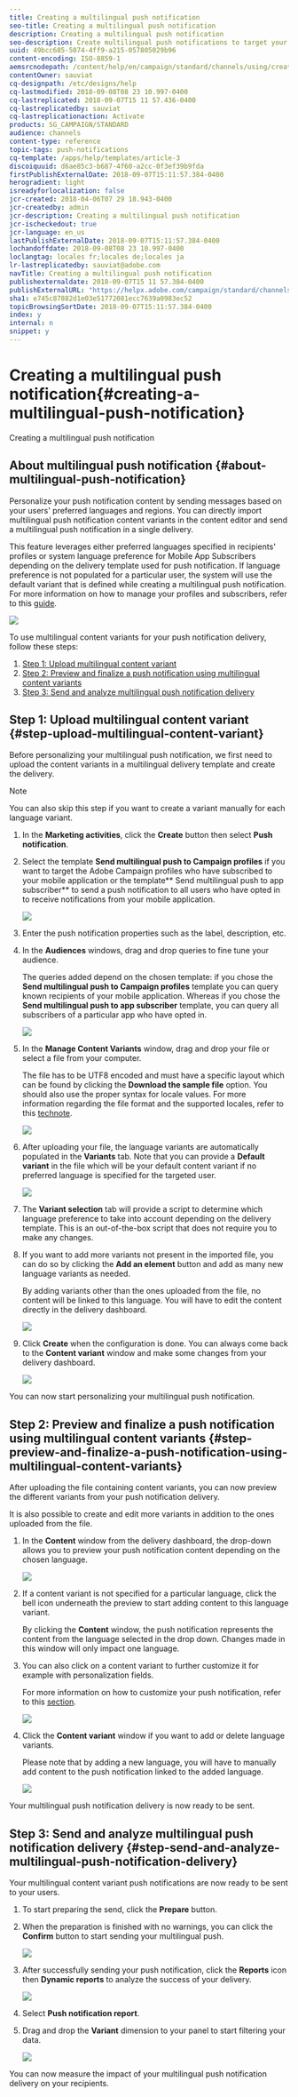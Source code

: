 ```yaml
---
title: Creating a multilingual push notification
seo-title: Creating a multilingual push notification
description: Creating a multilingual push notification
seo-description: Create multilingual push notifications to target your users in their preferred languages and regions.
uuid: 49bcc685-5074-4ff9-a215-057805029b96
content-encoding: ISO-8859-1
aemsrcnodepath: /content/help/en/campaign/standard/channels/using/creating-a-multilingual-push-notification
contentOwner: sauviat
cq-designpath: /etc/designs/help
cq-lastmodified: 2018-09-08T08 23 10.997-0400
cq-lastreplicated: 2018-09-07T15 11 57.436-0400
cq-lastreplicatedby: sauviat
cq-lastreplicationaction: Activate
products: SG_CAMPAIGN/STANDARD
audience: channels
content-type: reference
topic-tags: push-notifications
cq-template: /apps/help/templates/article-3
discoiquuid: d6ae85c3-b687-4f60-a2cc-0f3ef39b9fda
firstPublishExternalDate: 2018-09-07T15:11:57.384-0400
herogradient: light
isreadyforlocalization: false
jcr-created: 2018-04-06T07 29 18.943-0400
jcr-createdby: admin
jcr-description: Creating a multilingual push notification
jcr-ischeckedout: true
jcr-language: en_us
lastPublishExternalDate: 2018-09-07T15:11:57.384-0400
lochandoffdate: 2018-09-08T08 23 10.997-0400
loclangtag: locales fr;locales de;locales ja
lr-lastreplicatedby: sauviat@adobe.com
navTitle: Creating a multilingual push notification
publishexternaldate: 2018-09-07T15 11 57.384-0400
publishExternalURL: "https://helpx.adobe.com/campaign/standard/channels/using/creating-a-multilingual-push-notification.html"
sha1: e745c87882d1e03e51772081ecc7639a0983ec52
topicBrowsingSortDate: 2018-09-07T15:11:57.384-0400
index: y
internal: n
snippet: y
---
```


# Creating a multilingual push notification{#creating-a-multilingual-push-notification}

Creating a multilingual push notification

## About multilingual push notification {#about-multilingual-push-notification}

Personalize your push notification content by sending messages based on your users' preferred languages and regions. You can directly import multilingual push notification content variants in the content editor and send a multilingual push notification in a single delivery.

This feature leverages either preferred languages specified in recipients' profiles or system language preference for Mobile App Subscribers depending on the delivery template used for push notification. If language preference is not populated for a particular user, the system will use the default variant that is defined while creating a multilingual push notification. For more information on how to manage your profiles and subscribers, refer to this [guide](../../audiences/using/about-profiles-and-audiences.md).

![](assets/multivariant_push_1.png)

To use multilingual content variants for your push notification delivery, follow these steps:

1. [Step 1: Upload multilingual content variant](../../channels/using/creating-a-multilingual-push-notification.md#step-1--upload-multilingual-content-variant)
1. [Step 2: Preview and finalize a push notification using multilingual content variants](../../channels/using/creating-a-multilingual-push-notification.md#step-2--preview-and-finalize-a-push-notification-using-multilingual-content-variants)
1. [Step 3: Send and analyze multilingual push notification delivery](../../channels/using/creating-a-multilingual-push-notification.md#step-3--send-and-analyze-multilingual-push-notification-delivery)

## Step 1: Upload multilingual content variant {#step-upload-multilingual-content-variant}

Before personalizing your multilingual push notification, we first need to upload the content variants in a multilingual delivery template and create the delivery.

>[!NOTE]
>
>You can also skip this step if you want to create a variant manually for each language variant.

1. In the **Marketing activities**, click the **Create** button then select **Push notification**.
1. Select the template **Send multilingual push to Campaign profiles** if you want to target the Adobe Campaign profiles who have subscribed to your mobile application or the template** Send multilingual push to app subscriber** to send a push notification to all users who have opted in to receive notifications from your mobile application.

   ![](assets/multivariant_push_2.png)

1. Enter the push notification properties such as the label, description, etc.
1. In the **Audiences** windows, drag and drop queries to fine tune your audience.

   The queries added depend on the chosen template: if you chose the **Send multilingual push to Campaign profiles** template you can query known recipients of your mobile application. Whereas if you chose the **Send multilingual push to app subscriber** template, you can query all subscribers of a particular app who have opted in.

   ![](assets/multivariant_push_3.png)

1. In the **Manage Content Variants** window, drag and drop your file or select a file from your computer.

   The file has to be UTF8 encoded and must have a specific layout which can be found by clicking the **Download the sample file** option. You should also use the proper syntax for locale values. For more information regarding the file format and the supported locales, refer to this [technote](http://helpx.adobe.com/campaign/kb/acs-generate-csv-multilingual-push.html).

   ![](assets/multivariant_push_4.png)

1. After uploading your file, the language variants are automatically populated in the **Variants** tab. Note that you can provide a **Default variant** in the file which will be your default content variant if no preferred language is specified for the targeted user.

   ![](assets/multivariant_push_5.png)

1. The **Variant selection** tab will provide a script to determine which language preference to take into account depending on the delivery template. This is an out-of-the-box script that does not require you to make any changes.
1. If you want to add more variants not present in the imported file, you can do so by clicking the **Add an element** button and add as many new language variants as needed.

   By adding variants other than the ones uploaded from the file, no content will be linked to this language. You will have to edit the content directly in the delivery dashboard.

   ![](assets/multivariant_push_6.png)

1. Click **Create** when the configuration is done. You can always come back to the **Content variant** window and make some changes from your delivery dashboard.

   ![](assets/multivariant_push_8.png)

You can now start personalizing your multilingual push notification.

## Step 2: Preview and finalize a push notification using multilingual content variants {#step-preview-and-finalize-a-push-notification-using-multilingual-content-variants}

After uploading the file containing content variants, you can now preview the different variants from your push notification delivery.

It is also possible to create and edit more variants in addition to the ones uploaded from the file.

1. In the **Content** window from the delivery dashboard, the drop-down allows you to preview your push notification content depending on the chosen language.

   ![](assets/multivariant_push_7.png)

1. If a content variant is not specified for a particular language, click the bell icon underneath the preview to start adding content to this language variant.

   By clicking the **Content** window, the push notification represents the content from the language selected in the drop down. Changes made in this window will only impact one language.

1. You can also click on a content variant to further customize it for example with personalization fields.

   For more information on how to customize your push notification, refer to this [section](../../channels/using/customizing-a-push-notification.md).

   ![](assets/multivariant_push_9.png)

1. Click the **Content variant** window if you want to add or delete language variants.

   Please note that by adding a new language, you will have to manually add content to the push notification linked to the added language.

   ![](assets/multivariant_push_10.png)

Your multilingual push notification delivery is now ready to be sent.

## Step 3: Send and analyze multilingual push notification delivery {#step-send-and-analyze-multilingual-push-notification-delivery}

Your multilingual content variant push notifications are now ready to be sent to your users.

1. To start preparing the send, click the **Prepare** button.
1. When the preparation is finished with no warnings, you can click the **Confirm** button to start sending your multilingual push.

   ![](assets/multivariant_push_12.png)

1. After successfully sending your push notification, click the **Reports** icon then **Dynamic reports** to analyze the success of your delivery.

   ![](assets/multivariant_push_13.png)

1. Select **Push notification report**.
1. Drag and drop the **Variant** dimension to your panel to start filtering your data.

   ![](assets/multivariant_push_11.png)

You can now measure the impact of your multilingual push notification delivery on your recipients.
